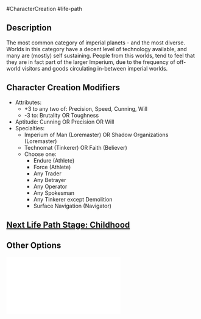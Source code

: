 #CharacterCreation #life-path 
## Description
The most common category of imperial planets - and the most diverse. Worlds in this category have a decent level of technology available, and many are (mostly) self sustaining.
People from this worlds, tend to feel that they are in fact part of the larger Imperium, due to the frequency of off-world visitors and goods circulating in-between imperial worlds.


## Character Creation Modifiers
- Attributes:
	- +3 to any two of: Precision, Speed, Cunning, Will
	- -3 to: Brutality OR Toughness 
- Aptitude: Cunning OR Precision OR Will
- Specialties:
	- Imperium of Man (Loremaster) OR Shadow Organizations (Loremaster)
	- Technomat (Tinkerer) OR Faith (Believer)
	- Choose one:
		- Endure (Athlete)
		- Force (Athlete)
		- Any Trader
		- Any Betrayer
		- Any Operator
		- Any Spokesman
		- Any Tinkerer except Demolition
		- Surface Navigation (Navigator)

## [Next Life Path Stage: Childhood](</LifePath/Childhood/Childhood.md>)

## Other Options
![](</LifePath/Homeworld/List of Homeworlds.md>)